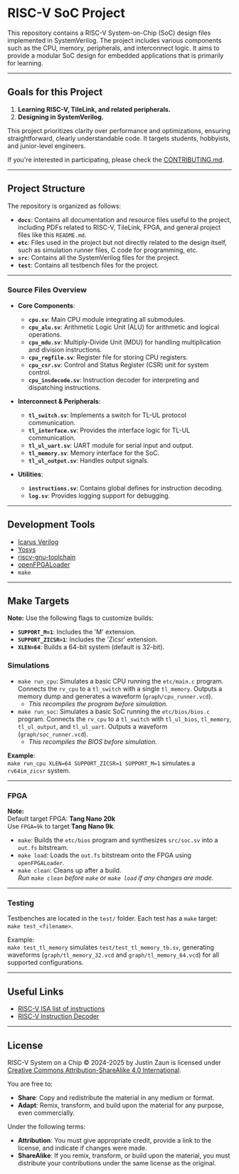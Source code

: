 # RISC-V SoC Project

This repository contains a RISC-V System-on-Chip (SoC) design files implemented in SystemVerilog. The project includes various components such as the CPU, memory, peripherals, and interconnect logic. It aims to provide a modular SoC design for embedded applications that is primarily for learning.

---

## Goals for this Project

1. **Learning RISC-V, TileLink, and related peripherals.**
2. **Designing in SystemVerilog.**

This project prioritizes clarity over performance and optimizations, ensuring straightforward, clearly understandable code. It targets students, hobbyists, and junior-level engineers.

If you're interested in participating, please check the [CONTRIBUTING.md](/docs/CONTRIBUTING.md).

---

## Project Structure

The repository is organized as follows:

- **`docs`**: Contains all documentation and resource files useful to the project, including PDFs related to RISC-V, TileLink, FPGA, and general project files like this `README.md`.
- **`etc`**: Files used in the project but not directly related to the design itself, such as simulation runner files, C code for programming, etc.
- **`src`**: Contains all the SystemVerilog files for the project.
- **`test`**: Contains all testbench files for the project.

---

### Source Files Overview

- **Core Components**:
  - **`cpu.sv`**: Main CPU module integrating all submodules.
  - **`cpu_alu.sv`**: Arithmetic Logic Unit (ALU) for arithmetic and logical operations.
  - **`cpu_mdu.sv`**: Multiply-Divide Unit (MDU) for handling multiplication and division instructions.
  - **`cpu_regfile.sv`**: Register file for storing CPU registers.
  - **`cpu_csr.sv`**: Control and Status Register (CSR) unit for system control.
  - **`cpu_insdecode.sv`**: Instruction decoder for interpreting and dispatching instructions.

- **Interconnect & Peripherals**:
  - **`tl_switch.sv`**: Implements a switch for TL-UL protocol communication.
  - **`tl_interface.sv`**: Provides the interface logic for TL-UL communication.
  - **`tl_ul_uart.sv`**: UART module for serial input and output.
  - **`tl_memory.sv`**: Memory interface for the SoC.
  - **`tl_ul_output.sv`**: Handles output signals.

- **Utilities**:
  - **`instructions.sv`**: Contains global defines for instruction decoding.
  - **`log.sv`**: Provides logging support for debugging.

---

## Development Tools

- [Icarus Verilog](https://github.com/steveicarus/iverilog)
- [Yosys](https://github.com/YosysHQ/yosys)
- [riscv-gnu-toolchain](https://github.com/riscv-collab/riscv-gnu-toolchain)
- [openFPGALoader](https://github.com/trabucayre/openFPGALoader)
- `make`

---

## Make Targets

**Note:** Use the following flags to customize builds:
- **`SUPPORT_M=1`**: Includes the 'M' extension.
- **`SUPPORT_ZICSR=1`**: Includes the 'Zicsr' extension.
- **`XLEN=64`**: Builds a 64-bit system (default is 32-bit).

### Simulations

- `make run_cpu`: Simulates a basic CPU running the `etc/main.c` program. Connects the `rv_cpu` to a `tl_switch` with a single `tl_memory`. Outputs a memory dump and generates a waveform (`graph/cpu_runner.vcd`).
  - *This recompiles the program before simulation.*
- `make run_soc`: Simulates a basic SoC running the `etc/bios/bios.c` program. Connects the `rv_cpu` to a `tl_switch` with `tl_ul_bios`, `tl_memory`, `tl_ul_output`, and `tl_ul_uart`. Outputs a waveform (`graph/soc_runner.vcd`).
  - *This recompiles the BIOS before simulation.*

**Example**:  
`make run_cpu XLEN=64 SUPPORT_ZICSR=1 SUPPORT_M=1` simulates a `rv64im_zicsr` system.

---

### FPGA

**Note:**  
Default target FPGA: **Tang Nano 20k**  
Use `FPGA=9k` to target **Tang Nano 9k**.

- `make`: Builds the `etc/bios` program and synthesizes `src/soc.sv` into a `out.fs` bitstream.
- `make load`: Loads the `out.fs` bitstream onto the FPGA using `openFPGALoader`.
- `make clean`: Cleans up after a build.  
  *Run `make clean` before `make` or `make load` if any changes are made.*

---

### Testing

Testbenches are located in the `test/` folder. Each test has a `make` target:  
`make test_<filename>`.

Example:  
`make test_tl_memory` simulates `test/test_tl_memory_tb.sv`, generating waveforms (`graph/tl_memory_32.vcd` and `graph/tl_memory_64.vcd`) for all supported configurations.

---

## Useful Links

- [RISC-V ISA list of instructions](https://riscv-software-src.github.io/riscv-unified-db/manual/html/isa/20240411/insts/add.html)
- [RISC-V Instruction Decoder](https://luplab.gitlab.io/rvcodecjs)

---

## License

RISC-V System on a Chip © 2024-2025 by Justin Zaun is licensed under [Creative Commons Attribution-ShareAlike 4.0 International](https://creativecommons.org/licenses/by-sa/4.0/).

You are free to:
- **Share**: Copy and redistribute the material in any medium or format.
- **Adapt**: Remix, transform, and build upon the material for any purpose, even commercially.

Under the following terms:
- **Attribution**: You must give appropriate credit, provide a link to the license, and indicate if changes were made.
- **ShareAlike**: If you remix, transform, or build upon the material, you must distribute your contributions under the same license as the original.
